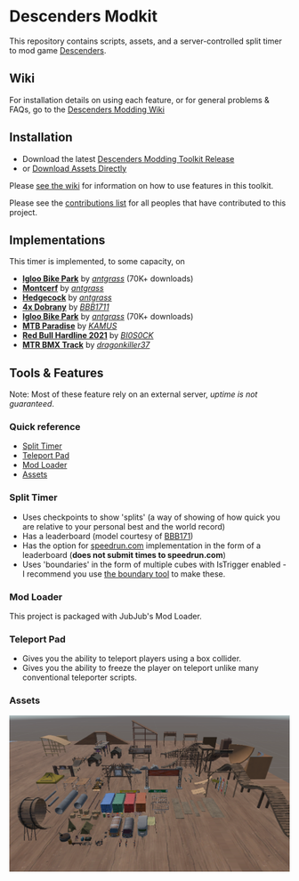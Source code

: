 # Descenders Modkit

This repository contains scripts, assets, and a server-controlled split timer to mod game [Descenders](https://store.steampowered.com/app/681280/Descenders/).

## Wiki

For installation details on using each feature, or for general problems & FAQs, go to the [Descenders Modding Wiki](https://github.com/nohumanman/descenders-modding/wiki)

## Installation

- Download the latest [Descenders Modding Toolkit Release](https://github.com/nohumanman/descenders-split-timer/releases/tag/main-release)
- or [Download Assets Directly](/unity-project/Assets/)

Please [see the wiki]() for information on how to use features in this toolkit.

Please see the [contributions list](/Contributions.md) for all peoples that have contributed to this project.

## Implementations
This timer is implemented, to some capacity, on 
- **[Igloo Bike Park](https://mod.io/g/descenders/m/igloo-bike-park)** by *[antgrass](https://mod.io/g/descenders/u/antgrass)* (70K+ downloads)
- **[Montcerf](https://mod.io/g/descenders/m/montcerf)** by *[antgrass](https://mod.io/g/descenders/u/antgrass)*
- **[Hedgecock](https://mod.io/g/descenders/m/hedgecock)** by *[antgrass](https://mod.io/g/descenders/u/antgrass)*
- **[4x Dobrany](https://mod.io/g/descenders/m/4x-dobrany)** by *[BBB1711](https://mod.io/g/descenders/u/bbb1711)*
- **[Igloo Bike Park](https://mod.io/g/descenders/m/igloo-bike-park)** by *[antgrass](https://mod.io/g/descenders/u/antgrass)* (70K+ downloads)
- **[MTB Paradise](https://mod.io/g/descenders/m/mtb-paradise)** by *[KAMUS](https://mod.io/g/descenders/u/kamus)*
- **[Red Bull Hardline 2021](https://mod.io/g/descenders/m/rbhl21)** by *[
BI0S0CK](https://mod.io/g/descenders/u/bi0s0ck)*
- **[MTR BMX Track](https://mod.io/g/descenders/m/mtr-bmx-track)** by *[dragonkiller37](https://mod.io/g/descenders/u/dragonkiller37)*

## Tools & Features
Note: Most of these feature rely on an external server, *uptime is not guaranteed*.

### Quick reference
- [Split Timer](#split-timer)
- [Teleport Pad](#teleport-pad)
- [Mod Loader](#mod-loader)
- [Assets](#assets)

### Split Timer
- Uses checkpoints to show 'splits' (a way of showing of how quick you are relative to your personal best and the world record)
- Has a leaderboard (model courtesy of [BBB171](https://mod.io/g/descenders/u/bbb1711))
- Has the option for [speedrun.com](https://speedrun.com) implementation in the form of a leaderboard (**does not submit times to speedrun.com**)
- Uses 'boundaries' in the form of multiple cubes with IsTrigger enabled - I recommend you use [the boundary tool](#boundary-tool) to make these.

### Mod Loader
This project is packaged with JubJub's Mod Loader.

### Teleport Pad
- Gives you the ability to teleport players using a box collider.
- Gives you the ability to freeze the player on teleport unlike many conventional teleporter scripts.

### Assets
![Alt text](image.png)
